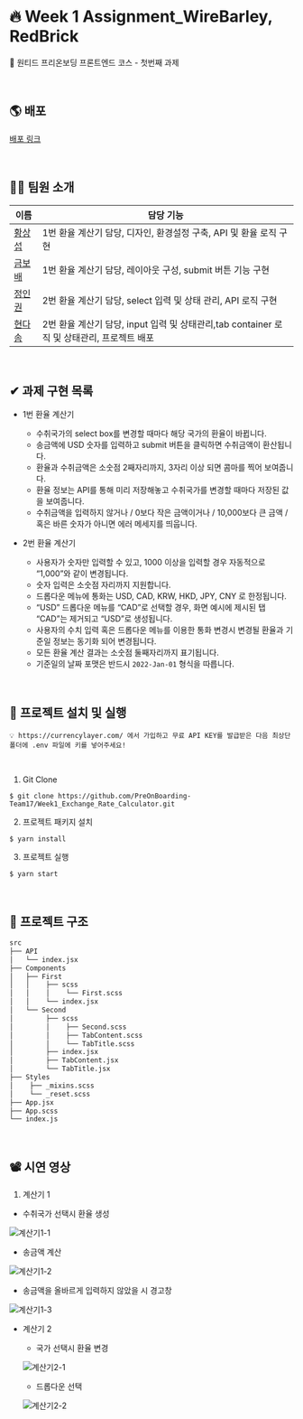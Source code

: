 # 🔥 Week 1 Assignment_WireBarley, RedBrick

🧱 원티드 프리온보딩 프론트엔드 코스 - 첫번째 과제

<br/>

## 🌎 배포

[배포 링크](http://calc-exchange-rate-17.s3-website.ap-northeast-2.amazonaws.com/)

<br/>

## 👋🏻 팀원 소개

| 이름                                       | 담당 기능                                                                                  |
| ------------------------------------------ | ------------------------------------------------------------------------------------------ |
| [황상섭](https://github.com/sangseophwang) | 1번 환율 계산기 담당, 디자인, 환경설정 구축, API 및 환율 로직 구현                         |
| [금보배](https://github.com/BobaeKeum)     | 1번 환율 계산기 담당, 레이아웃 구성, submit 버튼 기능 구현                                 |
| [정인권](https://github.com/developjik)    | 2번 환율 계산기 담당, select 입력 및 상태 관리, API 로직 구현                              |
| [현다솜](https://github.com/som-syom)      | 2번 환율 계산기 담당, input 입력 및 상태관리,tab container 로직 및 상태관리, 프로젝트 배포 |

<br/>

## ✔ 과제 구현 목록

- 1번 환율 계산기

  - 수취국가의 select box를 변경할 때마다 해당 국가의 환율이 바뀝니다.
  - 송금액에 USD 숫자를 입력하고 submit 버튼을 클릭하면 수취금액이 환산됩니다.
  - 환율과 수취금액은 소숫점 2째자리까지, 3자리 이상 되면 콤마를 찍어 보여줍니다.
  - 환율 정보는 API를 통해 미리 저장해놓고 수취국가를 변경할 때마다 저장된 값을 보여줍니다.
  - 수취금액을 입력하지 않거나 / 0보다 작은 금액이거나 / 10,000보다 큰 금액 / 혹은 바른 숫자가 아니면 에러 메세지를 띄웁니다.

- 2번 환율 계산기
  - 사용자가 숫자만 입력할 수 있고, 1000 이상을 입력할 경우 자동적으로 “1,000”와 같이 변경됩니다.
  - 숫자 입력은 소숫점 자리까지 지원합니다.
  - 드롭다운 메뉴에 통화는 USD, CAD, KRW, HKD, JPY, CNY 로 한정됩니다.
  - “USD” 드롭다운 메뉴를 “CAD”로 선택할 경우, 화면 예시에 제시된 탭 “CAD”는 제거되고 “USD”로 생성됩니다.
  - 사용자의 수치 입력 혹은 드롭다운 메뉴를 이용한 통화 변경시 변경될 환율과 기준일 정보는 동기화 되어 변경됩니다.
  - 모든 환율 계산 결과는 소숫점 둘째자리까지 표기됩니다.
  - 기준일의 날짜 포맷은 반드시 `2022-Jan-01` 형식을 따릅니다.

<br/>

## 🚀 프로젝트 설치 및 실행

```plaintext
💡 https://currencylayer.com/ 에서 가입하고 무료 API KEY를 발급받은 다음 최상단 폴더에 .env 파일에 키를 넣어주세요!
```

<br/>

1. Git Clone

```plaintext
$ git clone https://github.com/PreOnBoarding-Team17/Week1_Exchange_Rate_Calculator.git
```

2. 프로젝트 패키지 설치

```plaintext
$ yarn install
```

3. 프로젝트 실행

```plaintext
$ yarn start
```

<br/>

## 🌲 프로젝트 구조

```bash
src
├── API
│   └── index.jsx
├── Components
│   ├── First
│   │    ├── scss
│   │    │    └── First.scss
│   │    └── index.jsx
│   └── Second
│        ├── scss
│        │    ├── Second.scss
│        │    ├── TabContent.scss
│        │    └── TabTitle.scss
│        ├── index.jsx
│        ├── TabContent.jsx
│        └── TabTitle.jsx
├── Styles
│    ├── _mixins.scss
│    └── _reset.scss
├── App.jsx
├── App.scss
└── index.js
```

<br/>

## 📽 시연 영상

1. 계산기 1

- 수취국가 선택시 환율 생성
  <br/>

![계산기1-1](https://user-images.githubusercontent.com/79933417/151006740-af78cf07-e12c-43c6-b948-b573f61f0895.gif)

- 송금액 계산
  <br/>

![계산기1-2](https://user-images.githubusercontent.com/79933417/151007909-781814f3-cab7-49f8-890b-6aa7d08323d3.gif)

- 송금액을 올바르게 입력하지 않았을 시 경고창
  <br/>

![계산기1-3](https://user-images.githubusercontent.com/79933417/151008033-e93f31ec-23c3-4756-98d8-c0374b52a5f8.gif)

- 계산기 2

  - 국가 선택시 환율 변경
    <br/>

  ![계산기2-1](https://user-images.githubusercontent.com/79933417/151008318-a40682a2-a541-44b6-912e-6a33f2976457.gif)

  - 드롭다운 선택
    <br/>

  ![계산기2-2](https://user-images.githubusercontent.com/79933417/151008413-dc4da351-5254-472d-87b2-8d87beb34b4d.gif)
